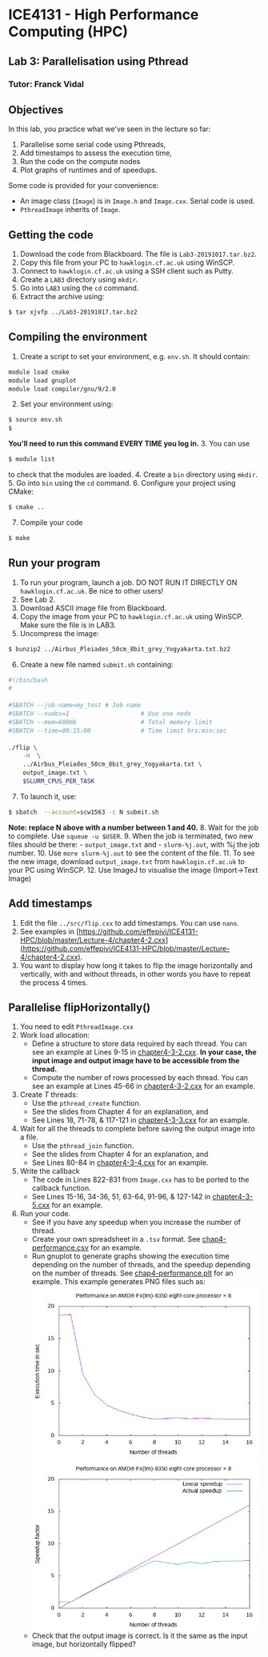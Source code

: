 # ICE4131 - High Performance Computing (HPC)
## Lab 3: Parallelisation using Pthread
### Tutor: Franck Vidal

## Objectives

In this lab, you practice what we've seen in the lecture so far:
1. Parallelise some serial code using Pthreads,
2. Add timestamps to assess the execution time,
3. Run the code on the compute nodes
4. Plot graphs of runtimes and of speedups.

Some code is provided for your convenience:
- An image class (`Image`) is in `Image.h` and `Image.cxx`. Serial code is used.
- `PthreadImage` inherits of `Image`.

<!-- Link to create images of code: https://carbon.now.sh -->


## Getting the code

1. Download the code from Blackboard. The file is `Lab3-20191017.tar.bz2`.
2. Copy this file from your PC to `hawklogin.cf.ac.uk` using WinSCP.
3. Connect to `hawklogin.cf.ac.uk` using a SSH client such as Putty.
4. Create a `LAB3` directory using `mkdir`.
5. Go into `LAB3` using the `cd` command.
6. Extract the archive using:
```bash
$ tar xjvfp ../Lab3-20191017.tar.bz2
```

## Compiling the environment

1. Create a script to set your environment, e.g. `env.sh`. It should contain:
```bash
module load cmake
module load gnuplot
module load compiler/gnu/9/2.0
```
2. Set your environment using:
```bash
$ source env.sh
$
```
**You'll need to run this command EVERY TIME you log in.**
3. You can use
```bash
$ module list
```
to check that the modules are loaded.
4. Create a `bin` directory using `mkdir`.
5. Go into `bin` using the `cd` command.
6. Configure your project using CMake:
```bash
$ cmake ..
```
7. Compile your code
```bash
$ make
```

## Run your program

1. To run your program, launch a job. DO NOT RUN IT DIRECTLY ON `hawklogin.cf.ac.uk`. Be nice to other users!
2. See Lab 2.
3. Download ASCII image file from Blackboard.
4. Copy the image from your PC to `hawklogin.cf.ac.uk` using WinSCP. Make sure the file is in LAB3.
5. Uncompress the image:
```bash
$ bunzip2 ../Airbus_Pleiades_50cm_8bit_grey_Yogyakarta.txt.bz2
```
6. Create a new file named `submit.sh` containing:
```bash
#!/bin/bash
#

#SBATCH --job-name=my_test # Job name
#SBATCH --nodes=1                    # Use one node
#SBATCH --mem=600mb                  # Total memory limit
#SBATCH --time=00:15:00              # Time limit hrs:min:sec

./flip \
    -H  \
    ../Airbus_Pleiades_50cm_8bit_grey_Yogyakarta.txt \
    output_image.txt \
    $SLURM_CPUS_PER_TASK
```
7. To launch it, use:
```bash
$ sbatch  --account=scw1563 -c N submit.sh
```
**Note: replace N above with a number between 1 and 40.**
8. Wait for the job to complete. Use `squeue -u $USER`.
9. When the job is terminated, two new files should be there:
    - `output_image.txt` and
    - `slurm-%j.out`, with %j the job number.
10. Use `more slurm-%j.out` to see the content of the file.
11. To see the new image, download `output_image.txt` from `hawklogin.cf.ac.uk` to your PC using WinSCP.
12. Use ImageJ to visualise the image (Import->Text Image)

## Add timestamps

1. Edit the file `../src/flip.cxx` to add timestamps. You can use `nano`.
2. See examples in [https://github.com/effepivi/ICE4131-HPC/blob/master/Lecture-4/chapter4-2.cxx](https://github.com/effepivi/ICE4131-HPC/blob/master/Lecture-4/chapter4-2.cxx).
3. You want to display how long it takes to flip the image horizontally and vertically, with and without threads, in other words you have to repeat the process 4 times.


## Parallelise flipHorizontally()

1. You need to edit `PthreadImage.cxx`
2. Work load allocation:
    - Define a structure to store data required by each thread. You can see an example at Lines 9-15 in [chapter4-3-2.cxx](../Lecture-4/chapter4-3-2.cxx). **In your case, the input image and output image have to be accessible from the thread.**
    - Compute the number of rows processed by each thread. You can see an example at Lines 45-66 in [chapter4-3-2.cxx](../Lecture-4/chapter4-3-2.cxx) for an example.
3. Create *T* threads:
    - Use the `pthread_create` function.
    - See the slides from Chapter 4 for an explanation, and
    - See Lines 18, 71-78, & 117-121 in [chapter4-3-3.cxx](../Lecture-4/chapter4-3-3.cxx) for an example.
4. Wait for all the threads to complete before saving the output image into a file.
    - Use the `pthread_join` function.
    - See the slides from Chapter 4 for an explanation, and
    - See Lines 80-84 in [chapter4-3-4.cxx](../Lecture-4/chapter4-3-4.cxx) for an example.
5. Write the callback
    - The code in Lines 822-831 from `Image.cxx` has to be ported to the callback function.
    - See Lines 15-16, 34-36, 51, 63-64, 91-96, & 127-142 in [chapter4-3-5.cxx](../Lecture-4/chapter4-3-5.cxx) for an example.
6. Run your code.
    - See if you have any speedup when you increase the number of thread.
    - Create your own spreadsheet in a `.tsv` format. See [chap4-performance.csv](../Lecture-4/chap4-performance.csv) for an example.
    - Run gnuplot to generate graphs showing the execution time depending on the number of threads, and the speedup depending on the number of threads. See [chap4-performance.plt](../Lecture-4/chap4-performance.plt) for an example. This example generates PNG files such as:
![Plot of the execution time](../Lecture-4/chap4-performance-1.png)
![Plot of the execution time](../Lecture-4/chap4-performance-2.png)
    - Check that the output image is correct. Is it the same as the input image, but horizontally flipped?
